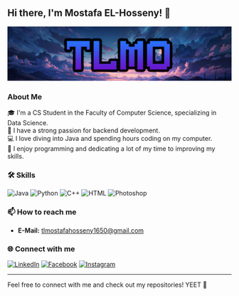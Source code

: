 ## Hi there, I'm Mostafa EL-Hosseny! 👋

![TLMO](https://raw.githubusercontent.com/TLMostafa1650/TLMostafa1650/main/TLMO.jpg)

### About Me

🎓 I'm a CS Student in the Faculty of Computer Science, specializing in Data Science.  
🌟 I have a strong passion for backend development.  
💻 I love diving into Java and spending hours coding on my computer.  
🎇 I enjoy programming and dedicating a lot of my time to improving my skills.

### 🛠 Skills
![Java](https://img.shields.io/badge/Java-%23ED8B00.svg?style=for-the-badge&logo=java&logoColor=white)
![Python](https://img.shields.io/badge/Python-%2314354C.svg?style=for-the-badge&logo=python&logoColor=white)
![C++](https://img.shields.io/badge/C++-%2300599C.svg?style=for-the-badge&logo=c%2B%2B&logoColor=white)
![HTML](https://img.shields.io/badge/HTML-%23E34F26.svg?style=for-the-badge&logo=html5&logoColor=white)
![Photoshop](https://img.shields.io/badge/Photoshop-%2331A8FF.svg?style=for-the-badge&logo=adobephotoshop&logoColor=white)

### 📫 How to reach me
- **E-Mail:** [tlmostafahosseny1650@gmail.com](mailto:tlmostafahosseny1650@gmail.com)

### 🌐 Connect with me
[![LinkedIn](https://img.shields.io/badge/LinkedIn-%230A66C2.svg?style=for-the-badge&logo=linkedin&logoColor=white)](https://www.linkedin.com/in/mostafa-el-hosseny-313666317)
[![Facebook](https://img.shields.io/badge/Facebook-%231877F2.svg?style=for-the-badge&logo=facebook&logoColor=white)](https://www.facebook.com/TLM1650)
[![Instagram](https://img.shields.io/badge/Instagram-%23E4405F.svg?style=for-the-badge&logo=instagram&logoColor=white)](https://www.instagram.com/tl_mostafa/)

---

Feel free to connect with me and check out my repositories!
YEET 💙
